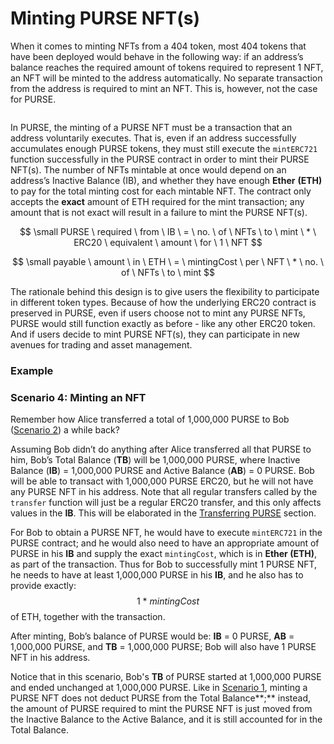 # Minting PURSE NFT(s)

When it comes to minting NFTs from a 404 token, most 404 tokens that have been deployed would behave in the following way: if an address’s balance reaches the required amount of tokens required to represent 1 NFT, an NFT will be minted to the address automatically. No separate transaction from the address is required to mint an NFT. This is, however, not the case for PURSE.

<figure><img src="../../../purse-docs/.gitbook/assets/purse404minting.png" alt=""><figcaption></figcaption></figure>

In PURSE, the minting of a PURSE NFT must be a transaction that an address voluntarily executes. That is, even if an address successfully accumulates enough PURSE tokens, they must still execute the `mintERC721` function successfully in the PURSE contract in order to mint their PURSE NFT(s). The number of NFTs mintable at once would depend on an address’s Inactive Balance (IB), and whether they have enough **Ether** **(ETH)** to pay for the total minting cost for each mintable NFT. The contract only accepts the **exact** amount of ETH required for the mint transaction; any amount that is not exact will result in a failure to mint the PURSE NFT(s).

$$
\small PURSE \ required \ from \ IB \ = \ no. \ of \ NFTs \ to \ mint \ * \ ERC20 \ equivalent \ amount \ for \ 1 \ NFT
$$

$$
\small payable \ amount \ in \ ETH \ = \ mintingCost \ per \ NFT \ * \ no. \ of \ NFTs \ to \ mint
$$

The rationale behind this design is to give users the flexibility to participate in different token types. Because of how the underlying ERC20 contract is preserved in PURSE, even if users choose not to mint any PURSE NFTs, PURSE would still function exactly as before - like any other ERC20 token. And if users decide to mint PURSE NFT(s), they can participate in new avenues for trading and asset management.

### Example

### Scenario 4: Minting an NFT

Remember how Alice transferred a total of 1,000,000 PURSE to Bob ([Scenario 2](accounting-of-balances.md#scenario-2-after-transfer-as-erc20)) a while back?

Assuming Bob didn’t do anything after Alice transferred all that PURSE to him, Bob’s Total Balance (**TB**) will be 1,000,000 PURSE, where Inactive Balance (**IB**) = 1,000,000 PURSE and Active Balance (**AB**) = 0 PURSE. Bob will be able to transact with 1,000,000 PURSE ERC20, but he will not have any PURSE NFT in his address. Note that all regular transfers called by the `transfer` function will just be a regular ERC20 transfer, and this only affects values in the **IB**. This will be elaborated in the [Transferring PURSE](transferring-purse.md) section.

For Bob to obtain a PURSE NFT, he would have to execute `mintERC721` in the PURSE contract; and he would also need to have an appropriate amount of PURSE in his **IB** and supply the exact `mintingCost`, which is in **Ether (ETH)**, as part of the transaction. Thus for Bob to successfully mint 1 PURSE NFT, he needs to have at least 1,000,000 PURSE in his **IB**, and he also has to provide exactly:$$1 \ * \ mintingCost$$ of ETH, together with the transaction.

After minting, Bob’s balance of PURSE would be: **IB** = 0 PURSE, **AB** = 1,000,000 PURSE, and **TB** = 1,000,000 PURSE; Bob will also have 1 PURSE NFT in his address.

Notice that in this scenario, Bob's **TB** of PURSE started at 1,000,000 PURSE and ended unchanged at 1,000,000 PURSE. Like in [Scenario 1](accounting-of-balances.md#scenario-1-before-and-after-minting), minting a PURSE NFT does not deduct PURSE from the Total Balance\*\*;\*\* instead, the amount of PURSE required to mint the PURSE NFT is just moved from the Inactive Balance to the Active Balance, and it is still accounted for in the Total Balance.
